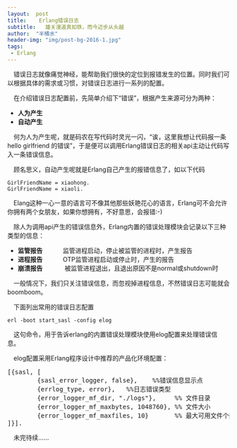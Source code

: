 ```yaml
---
layout:  post
title:    Erlang错误日志
subtitle:   雄关漫道真如铁，而今迈步从头越
author:  "半桶水"
header-img: "img/post-bg-2016-1.jpg"
tags:
 - Erlang
---
```


　错误日志就像痛觉神经，能帮助我们很快的定位到报错发生的位置。同时我们可以根据具体的需求或习惯，对错误日志进行一系列的配置。

　在介绍错误日志配置前，先简单介绍下“错误”，根据产生来源可分为两种：

- __人为产生__
- __自动产生__

　何为人为产生呢，就是码农在写代码时灵光一闪，“诶，这里我想让代码报一条hello girlfriend 的错误”，于是便可以调用Erlang错误日志的相关api主动让代码写入一条错误信息。

　顾名思义，自动产生呢就是Erlang自己产生的报错信息了，如以下代码

	GirlFriendName = xiaohong.
	GirlFriendName = xiaoli.

　Elang这种一心一意的语言可不像其他那些妖艳花心的语言，Erlang可不会允许你拥有两个女朋友，如果你想拥有，不好意思，会报错:-) 

　除人为调用api产生的错误信息外，Erlang内置的错误处理模块会记录以下三种类型的信息：

-  __监管报告__  　　　监管进程启动，停止被监管的进程时，产生报告
-  __进程报告__　　　  OTP监管进程启动或停止时，产生的报告
-  __崩溃报告__ 　　　 被监管进程退出，且退出原因不是normal或shutdown时

　一般情况下，我们只关注错误信息，而忽视掉进程信息，不然错误日志可能就会boomboom。

　下面列出常用的错误日志配置

	erl -boot start_sasl -config elog

　这句命令，用于告诉erlang的内置错误处理模块使用elog配置来处理错误信息。

　elog配置采用Erlang程序设计中推荐的产品化环境配置：

<pre>
[{sasl, [   
        {sasl_error_logger, false},    %%错误信息显示点
        {errlog_type, error},   %%日志错误类型
        {error_logger_mf_dir, "./logs"},     %% 文件目录
        {error_logger_mf_maxbytes, 1048760}, %% 文件大小   
        {error_logger_mf_maxfiles, 10}       %% 最大可用文件个数
]}].   
</pre>

　未完待续......